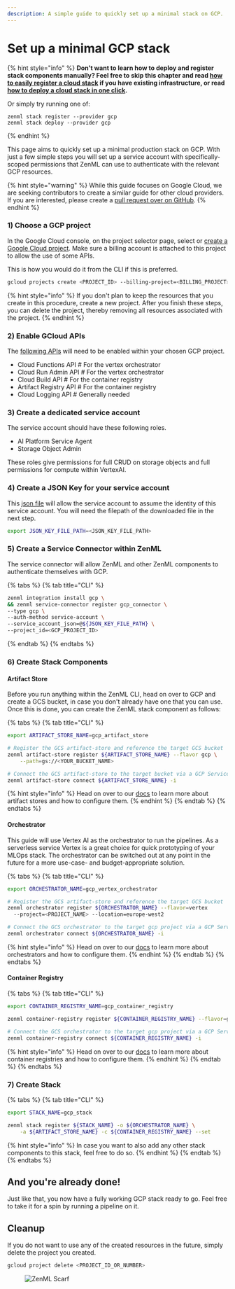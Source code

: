 ```yaml
---
description: A simple guide to quickly set up a minimal stack on GCP.
---
```


# Set up a minimal GCP stack

{% hint style="info" %}
**Don't want to learn how to deploy and register stack components manually? Feel free to skip this chapter
and read [how to easily register a cloud stack](../../how-to/stack-deployment/register-a-cloud-stack.md)
if you have existing infrastructure, or read [how to deploy a cloud stack in one click](../../how-to/stack-deployment/deploy-a-cloud-stack.md).**

Or simply try running one of:

```shell
zenml stack register --provider gcp
zenml stack deploy --provider gcp
```
{% endhint %}

This page aims to quickly set up a minimal production stack on GCP. With just a few simple steps you will set up a service account with specifically-scoped permissions that ZenML can use to authenticate with the relevant GCP resources.

{% hint style="warning" %}
While this guide focuses on Google Cloud, we are seeking contributors to create a similar guide for other cloud providers. If you are interested, please create a [pull request over on GitHub](https://github.com/zenml-io/zenml/blob/main/CONTRIBUTING.md).
{% endhint %}

### 1) Choose a GCP project

In the Google Cloud console, on the project selector page, select or [create a Google Cloud project](https://cloud.google.com/resource-manager/docs/creating-managing-projects). Make sure a billing account is attached to this project to allow the use of some APIs.

This is how you would do it from the CLI if this is preferred.

```bash
gcloud projects create <PROJECT_ID> --billing-project=<BILLING_PROJECT>
```

{% hint style="info" %}
If you don't plan to keep the resources that you create in this procedure, create a new project. After you finish these steps, you can delete the project, thereby removing all resources associated with the project.
{% endhint %}

### 2) Enable GCloud APIs

The [following APIs](https://console.cloud.google.com/flows/enableapi?apiid=cloudfunctions,cloudbuild.googleapis.com,artifactregistry.googleapis.com,run.googleapis.com,logging.googleapis.com\\\&redirect=https://cloud.google.com/functions/docs/create-deploy-gcloud&\\\_ga=2.103703808.1862683951.1694002459-205697788.1651483076&\\\_gac=1.161946062.1694011263.Cj0KCQjwxuCnBhDLARIsAB-cq1ouJZlVKAVPMsXnYrgQVF2t1Q2hUjgiHVpHXi2N0NlJvG3j3y-PPh8aAoSIEALw\\\_wcB) will need to be enabled within your chosen GCP project.

* Cloud Functions API # For the vertex orchestrator
* Cloud Run Admin API # For the vertex orchestrator
* Cloud Build API # For the container registry
* Artifact Registry API # For the container registry
* Cloud Logging API # Generally needed

### 3) Create a dedicated service account

The service account should have these following roles.

* AI Platform Service Agent
* Storage Object Admin

These roles give permissions for full CRUD on storage objects and full permissions for compute within VertexAI.

### 4) Create a JSON Key for your service account

This [json file](https://cloud.google.com/iam/docs/keys-create-delete) will allow the service account to assume the identity of this service account. You will need the filepath of the downloaded file in the next step.

```bash
export JSON_KEY_FILE_PATH=<JSON_KEY_FILE_PATH>
```

### 5) Create a Service Connector within ZenML

The service connector will allow ZenML and other ZenML components to authenticate themselves with GCP.

{% tabs %}
{% tab title="CLI" %}
```bash
zenml integration install gcp \
&& zenml service-connector register gcp_connector \
--type gcp \
--auth-method service-account \
--service_account_json=@${JSON_KEY_FILE_PATH} \
--project_id=<GCP_PROJECT_ID>
```
{% endtab %}
{% endtabs %}

### 6) Create Stack Components

#### Artifact Store

Before you run anything within the ZenML CLI, head on over to GCP and create a GCS bucket, in case you don't already have one that you can use. Once this is done, you can create the ZenML stack component as follows:

{% tabs %}
{% tab title="CLI" %}
```bash
export ARTIFACT_STORE_NAME=gcp_artifact_store

# Register the GCS artifact-store and reference the target GCS bucket
zenml artifact-store register ${ARTIFACT_STORE_NAME} --flavor gcp \
    --path=gs://<YOUR_BUCKET_NAME>

# Connect the GCS artifact-store to the target bucket via a GCP Service Connector
zenml artifact-store connect ${ARTIFACT_STORE_NAME} -i
```

{% hint style="info" %}
Head on over to our [docs](../../component-guide/artifact-stores/gcp.md) to learn more about artifact stores and how to configure them.
{% endhint %}
{% endtab %}
{% endtabs %}

#### Orchestrator

This guide will use Vertex AI as the orchestrator to run the pipelines. As a serverless service Vertex is a great choice for quick prototyping of your MLOps stack. The orchestrator can be switched out at any point in the future for a more use-case- and budget-appropriate solution.

{% tabs %}
{% tab title="CLI" %}
```bash
export ORCHESTRATOR_NAME=gcp_vertex_orchestrator

# Register the GCS artifact-store and reference the target GCS bucket
zenml orchestrator register ${ORCHESTRATOR_NAME} --flavor=vertex 
  --project=<PROJECT_NAME> --location=europe-west2

# Connect the GCS orchestrator to the target gcp project via a GCP Service Connector
zenml orchestrator connect ${ORCHESTRATOR_NAME} -i
```

{% hint style="info" %}
Head on over to our [docs](../../component-guide/orchestrators/vertex.md) to learn more about orchestrators and how to configure them.
{% endhint %}
{% endtab %}
{% endtabs %}

#### Container Registry

{% tabs %}
{% tab title="CLI" %}
```bash
export CONTAINER_REGISTRY_NAME=gcp_container_registry

zenml container-registry register ${CONTAINER_REGISTRY_NAME} --flavor=gcp --uri=<GCR-URI>

# Connect the GCS orchestrator to the target gcp project via a GCP Service Connector
zenml container-registry connect ${CONTAINER_REGISTRY_NAME} -i
```

{% hint style="info" %}
Head on over to our [docs](../../component-guide/container-registries/container-registries.md) to learn more about container registries and how to configure them.
{% endhint %}
{% endtab %}
{% endtabs %}

### 7) Create Stack

{% tabs %}
{% tab title="CLI" %}
```bash
export STACK_NAME=gcp_stack

zenml stack register ${STACK_NAME} -o ${ORCHESTRATOR_NAME} \
    -a ${ARTIFACT_STORE_NAME} -c ${CONTAINER_REGISTRY_NAME} --set
```

{% hint style="info" %}
In case you want to also add any other stack components to this stack, feel free to do so.
{% endhint %}
{% endtab %}
{% endtabs %}

## And you're already done!

Just like that, you now have a fully working GCP stack ready to go. Feel free to take it for a spin by running a pipeline on it.

## Cleanup

If you do not want to use any of the created resources in the future, simply delete the project you created.

```bash
gcloud project delete <PROJECT_ID_OR_NUMBER>
```

<figure><img src="https://static.scarf.sh/a.png?x-pxid=f0b4f458-0a54-4fcd-aa95-d5ee424815bc" alt="ZenML Scarf"><figcaption></figcaption></figure>
